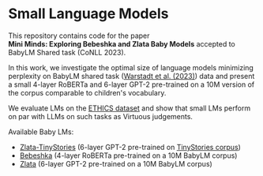 # Small Language Models
This repository contains code for the paper 	
**Mini Minds: Exploring Bebeshka and Zlata Baby Models** accepted to BabyLM Shared task (CoNLL 2023). 

In this work, we investigate the optimal size of language models minimizing perplexity on BabyLM shared task ([Warstadt et al. (2023)](https://babylm.github.io/)) data and present a small 4-layer RoBERTa and 6-layer GPT-2 pre-trained on a 10M version of the corpus comparable to children's vocabulary.

We evaluate LMs on the [ETHICS dataset](https://github.com/hendrycks/ethics) and show that small LMs perform on par with LLMs on such tasks as Virtuous judgements. 

Available Baby LMs:
* [Zlata-TinyStories](https://huggingface.co/iproskurina/zlata-tinystories) (6-layer GPT-2 pre-trained on [TinyStories corpus](https://huggingface.co/datasets/roneneldan/TinyStories))
* [Bebeshka](https://huggingface.co/iproskurina/bebeshka) (4-layer RoBERTa pre-trained on a 10M BabyLM corpus)
* [Zlata](https://huggingface.co/iproskurina/zlata) (6-layer GPT-2 pre-trained on a 10M BabyLM corpus)
